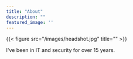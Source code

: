 ```yaml
---
title: "About"
description: ""
featured_image: ''
---
```

{{< figure src="/images/headshot.jpg" title="" >}}

I've been in IT and security for over 15 years.
